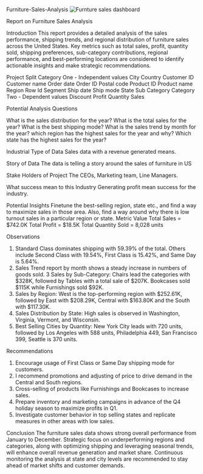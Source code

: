 Furniture-Sales-Analysis
![Furnture sales dashboard](https://github.com/user-attachments/assets/f57f0014-fef5-4544-9f1e-4c1625ec4501)

Report on Furniture Sales Analysis

Introduction
This report provides a detailed analysis of the sales performance, shipping trends, and regional distribution of furniture sales across the United States. Key metrics such as total sales, profit, quantity sold, shipping preferences, sub-category contributions, regional performance, and best-performing locations are considered to identify actionable insights and make strategic recommendations.

Project Split 
Category One - Independent values
City
Country
Customer ID
Customer name
Order date
Order ID
Postal code
Product ID
Product name
Region
Row Id
Segment
Ship date
Ship mode
State
Sub Category
Category Two - Dependent values
Discount 
Profit
Quantity
Sales

Potential Analysis Questions

What is the sales distribution for the year?
What is the total sales for the year?
What is the best shipping mode?
What is the sales trend by month for the year?
which region has the highest sales for the year and why?
Which state has the highest sales for the year?

Industrial Type of Data
Sales data with a revenue generated means.

Story of Data
The data is telling a story around the sales of furniture in US

Stake Holders of Project
The CEOs, Marketing team, Line Managers.

What success mean to this Industry
Generating profit mean success for the industry.

Potential Insights
Finetune the best-selling region, state etc., and find a way to maximize sales in those area. Also, find a way around why there is low turnout sales in a particular region or state.
Metric Value
Total Sales =	$742.0K
Total Profit =	$18.5K
Total Quantity Sold	= 8,028 units

Observations

1. Standard Class dominates shipping with 59.39% of the total. Others include Second Class with 19.54%, First Class is 15.42%, and Same Day is 5.64%.
2. Sales Trend report by month shows a steady increase in numbers of goods sold.
3 Sales by Sub-Category: Chairs lead the categories with $328K, followed by Tables with a total sale of $207K. Bookcases sold $115K while Furnishings sold $92K.
4. Sales by Region: West is the top-performing region with $252.61K, followed by East with $208.29K, Central with $163.80K and the South with $117.30K. 
5. Sales Distribution by State: High sales is observed in Washington, Virginia, Vermont, and Wisconsin.
6. Best Selling Cities by Quantity: New York City leads with 720 units, followed by Los Angeles with 588 units, Philadelphia 449, San Francisco 399, Seattle is 370 units.

Recommendations

1. Encourage usage of First Class or Same Day shipping mode for customers.
2. I recommend promotions and adjusting of price to drive demand in the Central and South regions.
3. Cross-selling of products like Furnishings and Bookcases to increase sales.
4. Prepare inventory and marketing campaigns in advance of the Q4 holiday season to maximize profits in Q1.
5. Investigate customer behavior in top selling states and replicate measures in other areas with low sales.

Conclusion
The furniture sales data shows strong overall performance from January to December. Strategic focus on underperforming regions and categories, along with optimizing shipping and leveraging seasonal trends, will enhance overall revenue generation and market share. Continuous monitoring the analysis at state and city levels are recommended to stay ahead of market shifts and customer demands.

